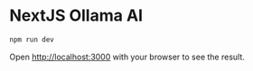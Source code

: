 # NextJS Ollama AI

```bash
npm run dev
```

Open [http://localhost:3000](http://localhost:3000) with your browser to see the result.

